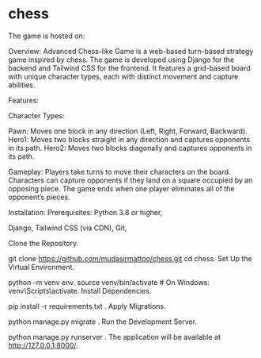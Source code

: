 # chess
The game is hosted on: 







Overview:
Advanced Chess-like Game is a web-based turn-based strategy game inspired by chess. The game is developed using Django for the backend and Tailwind CSS for the frontend. It features a grid-based board with unique character types, each with distinct movement and capture abilities.

Features:

Character Types:

Pawn: Moves one block in any direction (Left, Right, Forward, Backward).
Hero1: Moves two blocks straight in any direction and captures opponents in its path.
Hero2: Moves two blocks diagonally and captures opponents in its path.

Gameplay:
Players take turns to move their characters on the board.
Characters can capture opponents if they land on a square occupied by an opposing piece.
The game ends when one player eliminates all of the opponent’s pieces.


Installation:
Prerequisites:
Python 3.8 or higher,

Django,
Tailwind CSS (via CDN),
Git,

Clone the Repository.

git clone https://github.com/mudasirmattoo/chess.git
cd chess.
Set Up the Virtual Environment.


python -m venv env.
source venv/bin/activate  # On Windows: venv\Scripts\activate.
Install Dependencies.

pip install -r requirements.txt .
Apply Migrations.

python manage.py migrate .
Run the Development Server.

python manage.py runserver  .
The application will be available at http://127.0.0.1:8000/.
